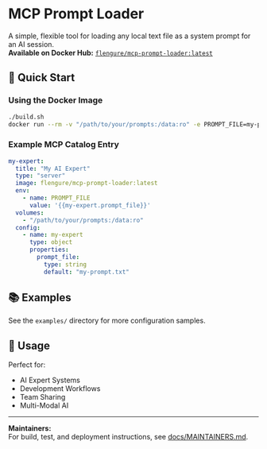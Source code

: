 # MCP Prompt Loader

A simple, flexible tool for loading any local text file as a system prompt for an AI session.  
**Available on Docker Hub:** [`flengure/mcp-prompt-loader:latest`](https://hub.docker.com/r/flengure/mcp-prompt-loader)

## 🚀 Quick Start

### Using the Docker Image

```bash
./build.sh
docker run --rm -v "/path/to/your/prompts:/data:ro" -e PROMPT_FILE=my-prompt.txt mcp-prompt-loader:latest
```

### Example MCP Catalog Entry

```yaml
my-expert:
  title: "My AI Expert"
  type: "server"
  image: flengure/mcp-prompt-loader:latest
  env:
    - name: PROMPT_FILE
      value: '{{my-expert.prompt_file}}'
  volumes:
    - "/path/to/your/prompts:/data:ro"
  config:
    - name: my-expert
      type: object
      properties:
        prompt_file:
          type: string
          default: "my-prompt.txt"
```

## 📚 Examples

See the `examples/` directory for more configuration samples.

## 🤝 Usage

Perfect for:
- AI Expert Systems
- Development Workflows
- Team Sharing
- Multi-Modal AI

---

**Maintainers:**  
For build, test, and deployment instructions, see [docs/MAINTAINERS.md](docs/MAINTAINERS.md).
